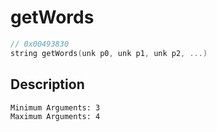 # getWords
```c
// 0x00493830
string getWords(unk p0, unk p1, unk p2, ...)
```
## Description
```
Minimum Arguments: 3
Maximum Arguments: 4
```
